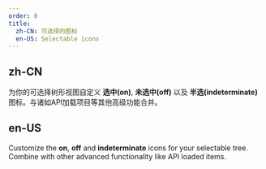 ```yaml
---
order: 0
title:
  zh-CN: 可选择的图标
  en-US: Selectable icons
---
```


## zh-CN

为你的可选择树形视图自定义 **选中(on)**, **未选中(off)** 以及 **半选(indeterminate)** 图标。与诸如API加载项目等其他高级功能合并。

## en-US

Customize the **on**, **off** and **indeterminate** icons for your selectable tree. Combine with other advanced
functionality like API loaded items.
